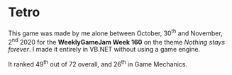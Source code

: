# Tetro
This game was made by me alone between October, 30<sup>th</sup> and November, 2<sup>nd</sup> 2020 for the **WeeklyGameJam Week 160** on the theme *Nothing stays forever*. I made it entirely in VB.NET without using a game engine.

It ranked 49<sup>th</sup> out of 72 overall, and 26<sup>th</sup> in Game Mechanics.